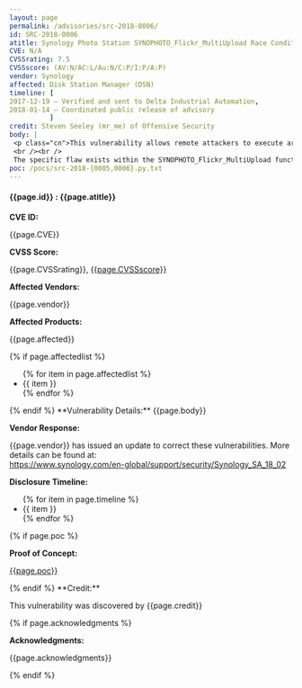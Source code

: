 ```yaml
---
layout: page
permalink: /advisories/src-2018-0006/
id: SRC-2018-0006
atitle: Synology Photo Station SYNOPHOTO_Flickr_MultiUpload Race Condition File Write Remote Code Execution Vulnerability
CVE: N/A
CVSSrating: 7.5
CVSSscore: (AV:N/AC:L/Au:N/C:P/I:P/A:P)
vendor: Synology
affected: Disk Station Manager (DSN)
timeline: [
2017-12-19 – Verified and sent to Delta Industrial Automation,
2018-01-14 – Coordinated public release of advisory
          ]
credit: Steven Seeley (mr_me) of Offensive Security
body: |
 <p class="cn">This vulnerability allows remote attackers to execute arbitrary code on vulnerable installations of Synology Photo Station. Although authentication is required to exploit this vulnerability, the existing authentication mechanism can be bypassed.
 <br /><br />
 The specific flaw exists within the SYNOPHOTO_Flickr_MultiUpload function. When parsing the prog_id parameter, the process does not properly validate a user-supplied string before using it to execute a call to file_put_contents. An attacker can leverage this vulnerability to execute code under the context of the PhotoStation user.</p>
poc: /pocs/src-2018-{0005,0006}.py.txt
---
```


<h4><b>{{page.id}} : {{page.atitle}}</b></h4>

**CVE ID:**
<p class="cn">{{page.CVE}}</p>

**CVSS Score:**
<p class="cn">{{page.CVSSrating}}, <a href="https://nvd.nist.gov/cvss/v2-calculator?vector={{page.CVSSscore}}">{{page.CVSSscore}}</a></p>

**Affected Vendors:**
<p class="cn">{{page.vendor}}</p>

**Affected Products:**
<p class="cn">{{page.affected}}</p>
{% if page.affectedlist %}
<ul class="cn">
{% for item in page.affectedlist %}
  <li>{{ item }}</li>
{% endfor %}
</ul>
{% endif %}
**Vulnerability Details:**
{{page.body}}

**Vendor Response:**

<p class="cn">{{page.vendor}} has issued an update to correct these vulnerabilities. More details can be found at: <br />
<a href="https://www.synology.com/en-global/support/security/Synology_SA_18_02">https://www.synology.com/en-global/support/security/Synology_SA_18_02</a></p>

**Disclosure Timeline:**
<ul class="cn">
{% for item in page.timeline %}
  <li>{{ item }}</li>
{% endfor %}
</ul>
{% if page.poc %}

**Proof of Concept:**
<p class="cn"><a href="{{page.poc}}">{{page.poc}}</a></p>
{% endif %}
**Credit:**
<p class="cn">This vulnerability was discovered by {{page.credit}}</p>
{% if page.acknowledgments %}

**Acknowledgments:**
<p class="cn">{{page.acknowledgments}}</p>
{% endif %}
